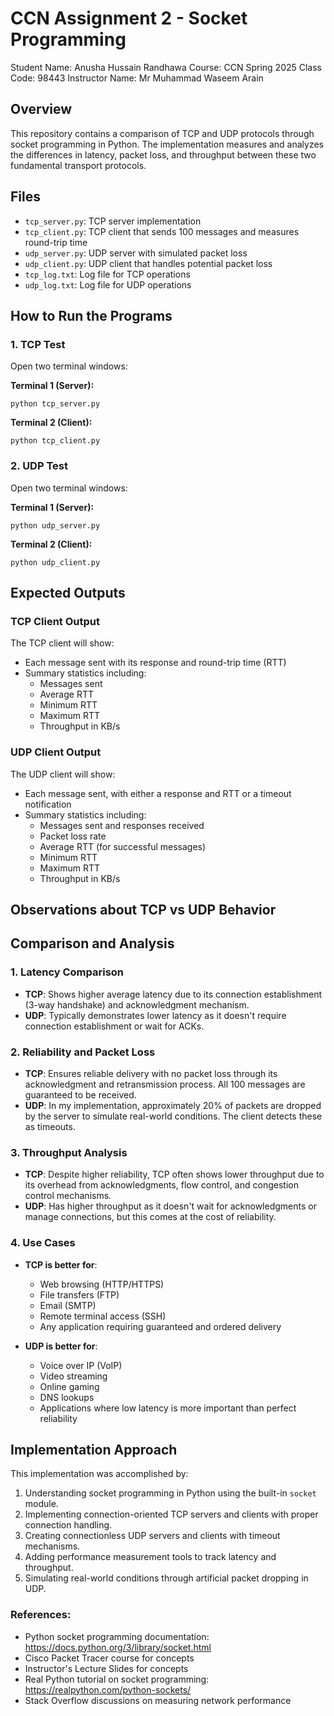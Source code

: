 # CCN Assignment 2 - Socket Programming
Student Name: Anusha Hussain Randhawa
Course: CCN Spring 2025
Class Code: 98443
Instructor Name: Mr Muhammad Waseem Arain

## Overview
This repository contains a comparison of TCP and UDP protocols through socket programming in Python. The implementation measures and analyzes the differences in latency, packet loss, and throughput between these two fundamental transport protocols.

## Files
- `tcp_server.py`: TCP server implementation
- `tcp_client.py`: TCP client that sends 100 messages and measures round-trip time
- `udp_server.py`: UDP server with simulated packet loss
- `udp_client.py`: UDP client that handles potential packet loss
- `tcp_log.txt`: Log file for TCP operations
- `udp_log.txt`: Log file for UDP operations

## How to Run the Programs

### 1. TCP Test
Open two terminal windows:

**Terminal 1 (Server):**
```
python tcp_server.py
```

**Terminal 2 (Client):**
```
python tcp_client.py
```

### 2. UDP Test
Open two terminal windows:

**Terminal 1 (Server):**
```
python udp_server.py
```

**Terminal 2 (Client):**
```
python udp_client.py
```

## Expected Outputs

### TCP Client Output
The TCP client will show:
- Each message sent with its response and round-trip time (RTT)
- Summary statistics including:
  - Messages sent
  - Average RTT
  - Minimum RTT
  - Maximum RTT
  - Throughput in KB/s

### UDP Client Output
The UDP client will show:
- Each message sent, with either a response and RTT or a timeout notification
- Summary statistics including:
  - Messages sent and responses received
  - Packet loss rate
  - Average RTT (for successful messages)
  - Minimum RTT
  - Maximum RTT
  - Throughput in KB/s

## Observations about TCP vs UDP Behavior

## Comparison and Analysis

### 1. Latency Comparison
- **TCP**: Shows higher average latency due to its connection establishment (3-way handshake) and acknowledgment mechanism.
- **UDP**: Typically demonstrates lower latency as it doesn't require connection establishment or wait for ACKs.

### 2. Reliability and Packet Loss
- **TCP**: Ensures reliable delivery with no packet loss through its acknowledgment and retransmission process. All 100 messages are guaranteed to be received.
- **UDP**: In my implementation, approximately 20% of packets are dropped by the server to simulate real-world conditions. The client detects these as timeouts.

### 3. Throughput Analysis
- **TCP**: Despite higher reliability, TCP often shows lower throughput due to its overhead from acknowledgments, flow control, and congestion control mechanisms.
- **UDP**: Has higher throughput as it doesn't wait for acknowledgments or manage connections, but this comes at the cost of reliability.

### 4. Use Cases
- **TCP is better for**:
  - Web browsing (HTTP/HTTPS)
  - File transfers (FTP)
  - Email (SMTP)
  - Remote terminal access (SSH)
  - Any application requiring guaranteed and ordered delivery

- **UDP is better for**:
  - Voice over IP (VoIP)
  - Video streaming
  - Online gaming
  - DNS lookups
  - Applications where low latency is more important than perfect reliability

## Implementation Approach

This implementation was accomplished by:

1. Understanding socket programming in Python using the built-in `socket` module.
2. Implementing connection-oriented TCP servers and clients with proper connection handling.
3. Creating connectionless UDP servers and clients with timeout mechanisms.
4. Adding performance measurement tools to track latency and throughput.
5. Simulating real-world conditions through artificial packet dropping in UDP.

### References:
- Python socket programming documentation: https://docs.python.org/3/library/socket.html
- Cisco Packet Tracer course for concepts
- Instructor's Lecture Slides for concepts
- Real Python tutorial on socket programming: https://realpython.com/python-sockets/
- Stack Overflow discussions on measuring network performance
